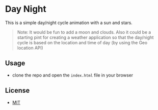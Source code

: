 # Day Night

This is a simple day/night cycle animation with a sun and stars.

> Note: It would be fun to add a moon and clouds. Also it could be a starting pint for creating a weather application so that the day/night cycle is based on the location and time of day (by using the Geo location API)

## Usage

- clone the repo and open the `index.html` file in your browser

## License

- [MIT](LICENSE.md)
